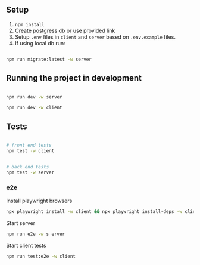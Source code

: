 ## Setup

1. `npm install`
2. Create postgress db or use provided link
3. Setup `.env` files in `client` and `server` based on `.env.example` files.
4. If using local db run:

```bash

npm run migrate:latest -w server

```

## Running the project in development

```bash

npm run dev -w server

npm run dev -w client

```

## Tests

```bash

# front end tests
npm test -w client


# back end tests
npm test -w server
```

### e2e

Install playwright browsers

```bash
npx playwright install -w client && npx playwright install-deps -w client
```

Start server

```bash
npm run e2e -w s erver
```

Start client tests

```bash
npm run test:e2e -w client
```
